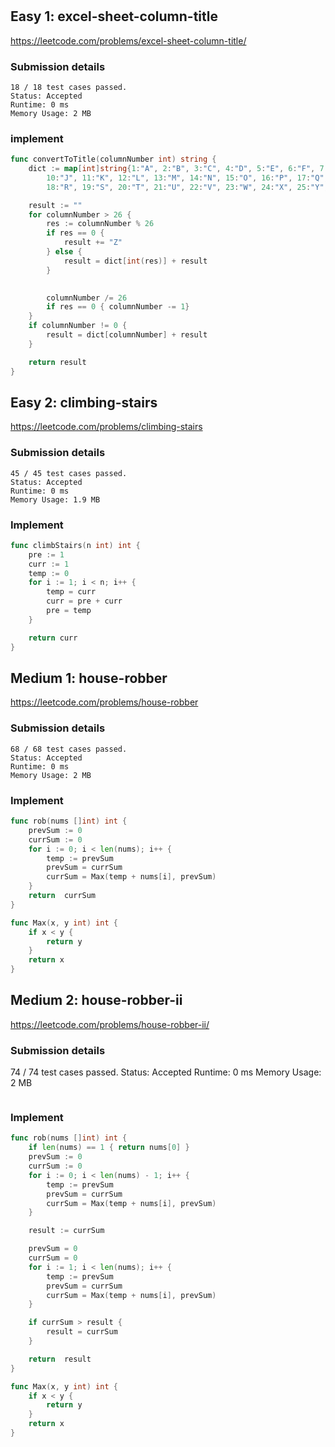 #

## Easy 1: excel-sheet-column-title

<https://leetcode.com/problems/excel-sheet-column-title/>

### Submission details

```
18 / 18 test cases passed.
Status: Accepted
Runtime: 0 ms
Memory Usage: 2 MB
```

### implement

```Go
func convertToTitle(columnNumber int) string {
	dict := map[int]string{1:"A", 2:"B", 3:"C", 4:"D", 5:"E", 6:"F", 7:"G", 8:"H", 9:"I",
		10:"J", 11:"K", 12:"L", 13:"M", 14:"N", 15:"O", 16:"P", 17:"Q",
		18:"R", 19:"S", 20:"T", 21:"U", 22:"V", 23:"W", 24:"X", 25:"Y", 26:"Z"}

	result := ""
	for columnNumber > 26 {
		res := columnNumber % 26
		if res == 0 {
			result += "Z"
		} else {
			result = dict[int(res)] + result
		}
		

		columnNumber /= 26
		if res == 0 { columnNumber -= 1}
	}
	if columnNumber != 0 {
		result = dict[columnNumber] + result
	}

	return result
}
```

## Easy 2: climbing-stairs

<https://leetcode.com/problems/climbing-stairs>

### Submission details

```
45 / 45 test cases passed.
Status: Accepted
Runtime: 0 ms
Memory Usage: 1.9 MB
```

### Implement

```Go
func climbStairs(n int) int {
	pre := 1
	curr := 1
	temp := 0
	for i := 1; i < n; i++ {
		temp = curr
		curr = pre + curr
		pre = temp
	}

	return curr
}
```

## Medium 1: house-robber

<https://leetcode.com/problems/house-robber>

### Submission details

```
68 / 68 test cases passed.
Status: Accepted
Runtime: 0 ms
Memory Usage: 2 MB
```

### Implement

```Go
func rob(nums []int) int {
	prevSum := 0
	currSum := 0
	for i := 0; i < len(nums); i++ {
		temp := prevSum
		prevSum = currSum
		currSum = Max(temp + nums[i], prevSum)
	}
	return  currSum
}

func Max(x, y int) int {
	if x < y {
		return y
	}
	return x
}
```

## Medium 2: house-robber-ii

<https://leetcode.com/problems/house-robber-ii/>

### Submission details
74 / 74 test cases passed.
Status: Accepted
Runtime: 0 ms
Memory Usage: 2 MB
```

```

### Implement

```Go
func rob(nums []int) int {
    if len(nums) == 1 { return nums[0] }
	prevSum := 0
	currSum := 0
	for i := 0; i < len(nums) - 1; i++ {
		temp := prevSum
		prevSum = currSum
		currSum = Max(temp + nums[i], prevSum)
	}

	result := currSum

	prevSum = 0
	currSum = 0
	for i := 1; i < len(nums); i++ {
		temp := prevSum
		prevSum = currSum
		currSum = Max(temp + nums[i], prevSum)
	}

	if currSum > result {
		result = currSum
	}

	return  result
}

func Max(x, y int) int {
	if x < y {
		return y
	}
	return x
}
```